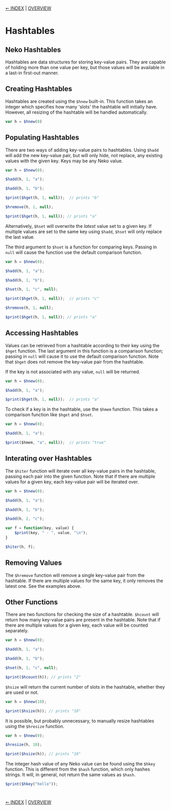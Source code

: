 [🠔 INDEX](index.md) | [OVERVIEW](overview.md)
#

# Hashtables

## Neko Hashtables

Hashtables are data structures for storing key-value pairs. They are capable of holding more than one value per key, but those values will be available in a last-in first-out manner.

## Creating Hashtables

Hashtables are created using the `$hnew` built-in. This function takes an integer which specifies how many 'slots' the hashtable will initially have. However, all resizing of the hashtable will be handled automatically.

```js
var h = $hnew(0)
```

## Populating Hashtables

There are two ways of adding key-value pairs to hashtables. Using `$hadd` will add the new key-value pair, but will only hide, not replace, any existing values with the given key. Keys may be any Neko value.

```js
var h = $hnew(0);

$hadd(h, 1, "a");

$hadd(h, 1, "b");

$print($hget(h, 1, null));  // prints "b"

$hremove(h, 1, null);

$print($hget(h, 1, null)); // prints "a"
```

Alternatively, `$hset` will overwrite the *latest* value set to a given key. If multiple values are set to the same key using `$hadd`, `$hset` will only replace the last value.

The third argument to `$hset` is a function for comparing keys. Passing in `null` will cause the function use the default comparison function.

```js
var h = $hnew(0);

$hadd(h, 1, "a");

$hadd(h, 1, "b");

$hset(h, 1, "c", null);

$print($hget(h, 1, null));  // prints "c"

$hremove(h, 1, null);

$print($hget(h, 1, null)); // prints "a"
```

## Accessing Hashtables

Values can be retrieved from a hashtable according to their key using the `$hget` function. The last argument in this function is a comparison function; passing in `null` will cause it to use the default comparison function. Note that `$hget` does not remove the key-value pair from the hashtable.

If the key is not associated with any value, `null` will be returned.

```js
var h = $hnew(0);

$hadd(h, 1, "a");

$print($hget(h, 1, null));  // prints "a"
```

To check if a key is in the hashtable, use the `$hmem` function. This takes a comparison function like `$hget` and `$hset`.

```js
var h = $hnew(0);

$hadd(h, 1, "a");

$print($hmem, "a", null));  // prints "true"
```

## Interating over Hashtables

The `$hiter` function will iterate over all key-value pairs in the hashtable, passing each pair into the given function. Note that if there are multiple values for a given key, each key-value pair will be iterated over.

```js
var h = $hnew(0);

$hadd(h, 1, "a");

$hadd(h, 1, "b");

$hadd(h, 2, "c");

var f = function(key, value) {
	$print(key, " - ", value, "\n");
}

$hiter(h, f);
```

## Removing Values

The `$hremove` function will remove a single key-value pair from the hashtable. If there are multiple values for the same key, it only removes the latest one. See the examples above.

## Other Functions

There are two functions for checking the size of a hashtable. `$hcount` will return how many key-value pairs are present in the hashtable. Note that if there are multiple values for a given key, each value will be counted separately.

```js
var h = $hnew(0);

$hadd(h, 1, "a");

$hadd(h, 1, "b");

$hset(h, 1, "c", null);

$print($hcount(h)); // prints "2"
```

`$hsize` will return the current number of slots in the hashtable, whether they are used or not.

```js
var h = $hnew(10);

$print($hsize(h)); // prints "10"
```

It is possible, but probably unnecessary, to manually resize hashtables using the `$hresize` function.

```js
var h = $hnew(0);

$hresize(h, 10);

$print($hsize(h)); // prints "10"
```

The integer hash value of any Neko value can be found using the `$hkey` function. This is different from the `$hash` function, which only hashes strings. It will, in general, not return the same values as `$hash`.

```js
$print($hkey("hello"));
```

#
[🠔 INDEX](index.md) | [OVERVIEW](overview.md)
